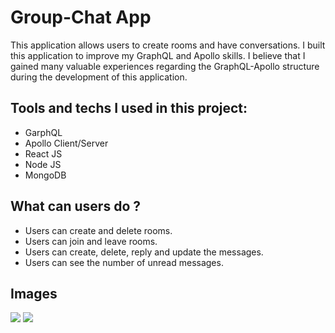# Group-Chat App
This application allows users to create rooms and have conversations. I built this application to improve my GraphQL and Apollo skills. I believe that I gained many valuable experiences regarding the GraphQL-Apollo structure during the development of this application.

Tools and techs I used in this project:
----------------------------

* GarphQL
* Apollo Client/Server
* React JS
* Node JS
* MongoDB


What can users do ?
----------------------

* Users can create and delete rooms.
* Users can join and leave rooms.
* Users can create, delete, reply and update the messages.
* Users can see the number of unread messages.


Images
--------------

<img src="https://user-images.githubusercontent.com/56139934/115691910-c4445d00-a35e-11eb-911a-47f1329e4e35.PNG"  > 
<img src="https://user-images.githubusercontent.com/56139934/115691969-d3c3a600-a35e-11eb-98e9-ca4441ec04d4.png" > 

